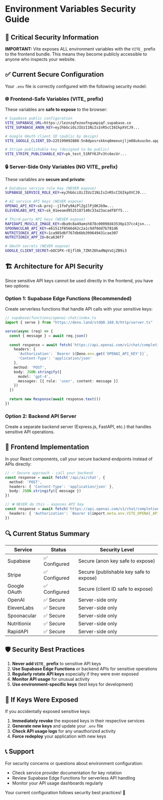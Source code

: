 # Environment Variables Security Guide

## 🔐 Critical Security Information

**IMPORTANT:** Vite exposes ALL environment variables with the `VITE_` prefix to the frontend bundle. This means they become publicly accessible to anyone who inspects your website.

## ✅ Current Secure Configuration

Your `.env` file is correctly configured with the following security model:

### 🌐 Frontend-Safe Variables (VITE_ prefix)
These variables are **safe to expose** to the browser:

```bash
# Supabase public configuration
VITE_SUPABASE_URL=https://leznzqfezoofngumpiqf.supabase.co
VITE_SUPABASE_ANON_KEY=eyJhbGciOiJIUzI1NiIsInR5cCI6IkpXVCJ9...

# Google OAuth client ID (public by design)
VITE_GOOGLE_CLIENT_ID=225199092880-5n8dposrskknq6meeunjljm08ukuucbo.apps.googleusercontent.com

# Stripe publishable key (designed to be public)
VITE_STRIPE_PUBLISHABLE_KEY=pk_test_51RFY6JFv3tc6ecUr...
```

### 🔒 Server-Side Only Variables (NO VITE_ prefix)
These variables are **secure and private**:

```bash
# Database service role key (NEVER expose)
SUPABASE_SERVICE_ROLE_KEY=eyJhbGciOiJIUzI1NiIsInR5cCI6IkpXVCJ9...

# AI service API keys (NEVER expose)
OPENAI_API_KEY=sk-proj--jIfoFy9AiPlZg1lPj8KJb9w...
ELEVENLABS_API_KEY=sk_01eeaed9525187140c33a23acadf8ff5...

# Third-party API keys (NEVER expose)
RAPIDAPI_MUSCLE_IMAGE_KEY=dba9c8a49amsh878c00098d43536p137cc4jsn...
SPOONACULAR_API_KEY=e61513f8566d42c2a1c9df0dd7b781d6
NUTRITIONIX_API_KEY=1ca985d6f767db6bb399649431cae307
NUTRITIONIX_APP_ID=0ca630f7

# OAuth secrets (NEVER expose)
GOOGLE_CLIENT_SECRET=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
```

## 🏗️ Architecture for API Security

Since sensitive API keys cannot be used directly in the frontend, you have two options:

### Option 1: Supabase Edge Functions (Recommended)
Create serverless functions that handle API calls with your sensitive keys:

```typescript
// supabase/functions/openai-chat/index.ts
import { serve } from "https://deno.land/std@0.168.0/http/server.ts"

serve(async (req) => {
  const { message } = await req.json()
  
  const response = await fetch('https://api.openai.com/v1/chat/completions', {
    headers: {
      'Authorization': `Bearer ${Deno.env.get('OPENAI_API_KEY')}`,
      'Content-Type': 'application/json'
    },
    method: 'POST',
    body: JSON.stringify({
      model: 'gpt-4',
      messages: [{ role: 'user', content: message }]
    })
  })
  
  return new Response(await response.text())
})
```

### Option 2: Backend API Server
Create a separate backend server (Express.js, FastAPI, etc.) that handles sensitive API operations.

## 🚀 Frontend Implementation

In your React components, call your secure backend endpoints instead of APIs directly:

```typescript
// ✅ Secure approach - call your backend
const response = await fetch('/api/ai/chat', {
  method: 'POST',
  headers: { 'Content-Type': 'application/json' },
  body: JSON.stringify({ message })
})

// ❌ NEVER do this - exposes API key
const response = await fetch('https://api.openai.com/v1/chat/completions', {
  headers: { 'Authorization': `Bearer ${import.meta.env.VITE_OPENAI_API_KEY}` }
})
```

## 🔍 Current Status Summary

| Service | Status | Security Level |
|---------|--------|----------------|
| Supabase | ✅ Configured | Secure (anon key safe to expose) |
| Stripe | ✅ Configured | Secure (publishable key safe to expose) |
| Google OAuth | ✅ Configured | Secure (client ID safe to expose) |
| OpenAI | ✅ Secure | Server-side only |
| ElevenLabs | ✅ Secure | Server-side only |
| Spoonacular | ✅ Secure | Server-side only |
| Nutritionix | ✅ Secure | Server-side only |
| RapidAPI | ✅ Secure | Server-side only |

## 🛡️ Security Best Practices

1. **Never add `VITE_` prefix** to sensitive API keys
2. **Use Supabase Edge Functions** or backend APIs for sensitive operations
3. **Regularly rotate API keys** especially if they were ever exposed
4. **Monitor API usage** for unusual activity
5. **Use environment-specific keys** (test keys for development)

## 🚨 If Keys Were Exposed

If you accidentally exposed sensitive keys:

1. **Immediately revoke** the exposed keys in their respective services
2. **Generate new keys** and update your `.env` file
3. **Check API usage logs** for any unauthorized activity
4. **Force redeploy** your application with new keys

## 📞 Support

For security concerns or questions about environment configuration:
- Check service provider documentation for key rotation
- Review Supabase Edge Functions for serverless API handling
- Monitor your API usage dashboards regularly

Your current configuration follows security best practices! 🔐
